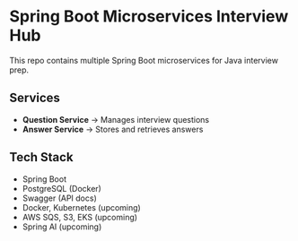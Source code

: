 # Spring Boot Microservices Interview Hub

This repo contains multiple Spring Boot microservices for Java interview prep.

## Services
- **Question Service** → Manages interview questions
- **Answer Service** → Stores and retrieves answers

## Tech Stack
- Spring Boot
- PostgreSQL (Docker)
- Swagger (API docs)
- Docker, Kubernetes (upcoming)
- AWS SQS, S3, EKS (upcoming)
- Spring AI (upcoming)
